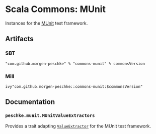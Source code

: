 # Scala Commons: MUnit

Instances for the [MUnit](https://www.mulesoft.com/platform/munit-integration-testing) 
test framework.

## Artifacts

### SBT
```
"com.github.morgen-peschke" % "commons-munit" % commonsVersion
```

### Mill
```
ivy"com.github.morgen-peschke::commons-munit:$commonsVersion"
```

## Documentation

### `peschke.munit.MUnitValueExtractors`

Provides a trait adapting [`ValueExtractor`](../testing/src/peschke/testing/ValueExtractor.scala)
for the MUnit test framework.
